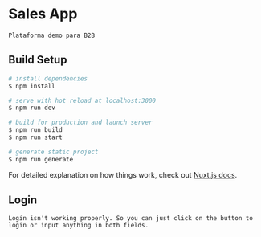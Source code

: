 # Sales App

````
Plataforma demo para B2B
````

## Build Setup

```bash
# install dependencies
$ npm install

# serve with hot reload at localhost:3000
$ npm run dev

# build for production and launch server
$ npm run build
$ npm run start

# generate static project
$ npm run generate
```

For detailed explanation on how things work, check out [Nuxt.js docs](https://nuxtjs.org).

## Login

````
Login isn't working properly. So you can just click on the button to login or input anything in both fields.
````
